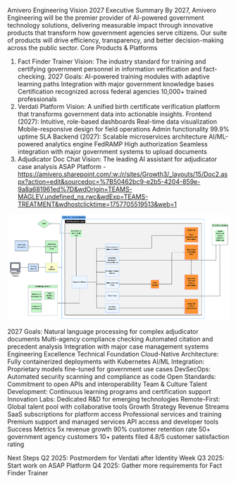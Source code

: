 Amivero Engineering Vision 2027
Executive Summary
By 2027, Amivero Engineering will be the premier provider of AI-powered government technology solutions, delivering measurable impact through innovative products that transform how government agencies serve citizens. Our suite of products will drive efficiency, transparency, and better decision-making across the public sector.
Core Products & Platforms
1. Fact Finder Trainer
Vision: The industry standard for training and certifying government personnel in information verification and fact-checking.
2027 Goals:
AI-powered training modules with adaptive learning paths
Integration with major government knowledge bases
Certification recognized across federal agencies
10,000+ trained professionals
2. Verdati Platform
Vision: A unified birth certificate verification platform that transforms government data into actionable insights.
Frontend (2027):
Intuitive, role-based dashboards
Real-time data visualization
Mobile-responsive design for field operations
Admin functionality 
99.9% uptime SLA
Backend (2027):
Scalable microservices architecture
AI/ML-powered analytics engine
FedRAMP High authorization
Seamless integration with major government systems to upload documents
3. Adjudicator Doc Chat
Vision: The leading AI assistant for adjudicator case analysis ASAP Platform - https://amivero.sharepoint.com/:w:/r/sites/Growth3/_layouts/15/Doc2.aspx?action=edit&sourcedoc=%7B50462bc9-e2b5-4204-859e-9a8a681961ed%7D&wdOrigin=TEAMS-MAGLEV.undefined_ns.rwc&wdExp=TEAMS-TREATMENT&wdhostclicktime=1757705519513&web=1

![alt text](image.png)
 
2027 Goals:
Natural language processing for complex adjudicator documents
Multi-agency compliance checking
Automated citation and precedent analysis
Integration with major case management systems
Engineering Excellence
Technical Foundation
Cloud-Native Architecture: Fully containerized deployments with Kubernetes
AI/ML Integration: Proprietary models fine-tuned for government use cases
DevSecOps: Automated security scanning and compliance as code
Open Standards: Commitment to open APIs and interoperability
Team & Culture
Talent Development: Continuous learning programs and certification support
Innovation Labs: Dedicated R&D for emerging technologies
Remote-First: Global talent pool with collaborative tools
Growth Strategy
Revenue Streams
SaaS subscriptions for platform access
Professional services and training
Premium support and managed services
API access and developer tools
Success Metrics
5x revenue growth
90% customer retention rate
50+ government agency customers
10+ patents filed
4.8/5 customer satisfaction rating


Next Steps
Q2 2025:  Postmordem for Verdati after Identity Week
Q3 2025: Start work on ASAP Platform
Q4 2025: Gather more requirements for Fact Finder Trainer
